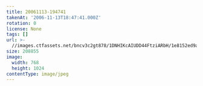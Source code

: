 ```yaml
---
title: 20061113-194741
takenAt: '2006-11-13T18:47:41.000Z'
rotation: 0
license: None
tags: []
url: >-
  //images.ctfassets.net/bncv3c2gt878/1DNHIKcAIUDD44FtziARbH/1e8152ed9a1dfb53bd8006c0f334b3a9/20061113-194741_4559780157_o
size: 208855
image:
  width: 768
  height: 1024
contentType: image/jpeg
---
```


